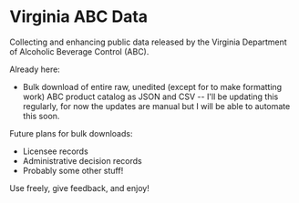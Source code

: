 Virginia ABC Data
=========

Collecting and enhancing public data released by the Virginia Department of Alcoholic Beverage Control (ABC).

Already here:
- Bulk download of entire raw, unedited (except for to make formatting work) ABC product catalog as JSON and CSV -- I'll be updating this regularly, for now the updates are manual but I will be able to automate this soon.

Future plans for bulk downloads:
- Licensee records
- Administrative decision records
- Probably some other stuff!

Use freely, give feedback, and enjoy!

 
 
